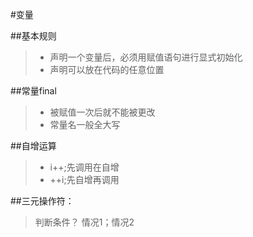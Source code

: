 #变量

##基本规则
>+ 声明一个变量后，必须用赋值语句进行显式初始化
>+ 声明可以放在代码的任意位置

##常量final
>+ 被赋值一次后就不能被更改
>+ 常量名一般全大写

##自增运算
>* i++;先调用在自增
>* ++i;先自增再调用

##三元操作符：
>判断条件？ 情况1；情况2


